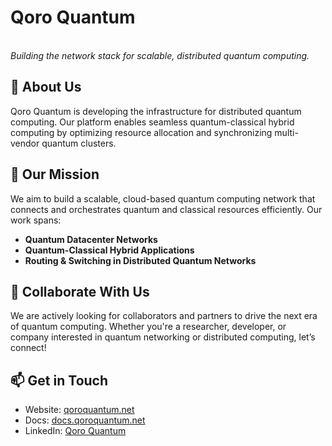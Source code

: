 # Qoro Quantum

\
*Building the network stack for scalable, distributed quantum computing.*

## 🚀 About Us

Qoro Quantum is developing the infrastructure for distributed quantum computing. Our platform enables seamless quantum-classical hybrid computing by optimizing resource allocation and synchronizing multi-vendor quantum clusters. 

## 🔬 Our Mission

We aim to build a scalable, cloud-based quantum computing network that connects and orchestrates quantum and classical resources efficiently. Our work spans:

- **Quantum Datacenter Networks**
- **Quantum-Classical Hybrid Applications**
- **Routing & Switching in Distributed Quantum Networks**

## 🤝 Collaborate With Us

We are actively looking for collaborators and partners to drive the next era of quantum computing. Whether you're a researcher, developer, or company interested in quantum networking or distributed computing, let’s connect!

## 📫 Get in Touch

- Website: [qoroquantum.net](https://www.qoroquantum.net)
- Docs: [docs.qoroquantum.net](https://docs.qoroquantum.net)
- LinkedIn: [Qoro Quantum](https://www.linkedin.com/company/qoro)
